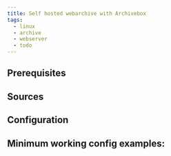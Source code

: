 ```yaml
---
title: Self hosted webarchive with Archivebox
tags:
  - linux
  - archive
  - webserver
  - todo
---
```

Prerequisites
---


Sources
---


Configuration
---


Minimum working config examples:
---